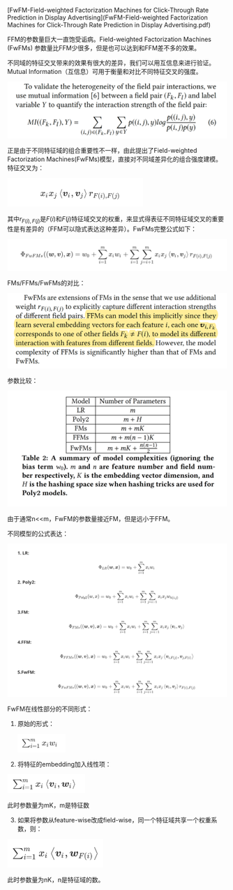 [FwFM-Field-weighted Factorization Machines for Click-Through Rate Prediction in Display Advertising](FwFM-Field-weighted Factorization Machines for Click-Through Rate Prediction in Display Advertising.pdf)



FFM的参数量巨大一直饱受诟病。Field-weighted Factorization Machines (FwFMs) 参数量比FFM少很多，但是也可以达到和FFM差不多的效果。

不同域的特征交叉带来的效果有很大的差异，我们可以用互信息来进行验证。Mutual Information（互信息）可用于衡量和对比不同特征交叉的强度。

![image-20200916113332407](pics/image-20200916113332407.png)

正是由于不同特征域的组合重要性不一样，由此提出了Field-weighted Factorization Machines(FwFMs)模型，直接对不同域差异化的组合强度建模。特征交叉为：

<img src="pics/image-20200916154309246.png" alt="image-20200916154309246" style="zoom:50%;" />

其中$r_{F(i), F(j)}$是$F(i)$和$F(j)$特征域交叉的权重，来显式得表征不同特征域交叉的重要性是有差异的（FFM可以隐式表达这种差异）。FwFMs完整公式如下：

<img src="pics/image-20200916154350707.png" alt="image-20200916154350707" style="zoom:50%;" />

FMs/FFMs/FwFMs的对比：

![image-20200916141032448](pics/image-20200916141032448.png)

参数比较：

![image-20200916141257050](pics/image-20200916141257050.png)

由于通常n<<m，FwFM的参数量接近FM，但是远小于FFM。

不同模型的公式表达：

![image-20200916154225301](pics/image-20200916154225301.png)



FwFM在线性部分的不同形式：

1. 原始的形式：

    <img src="pics/image-20200916155022625.png" alt="image-20200916155022625" style="zoom:30%;" />

2. 将特征的embedding加入线性项：

<img src="pics/image-20200916154849487.png" alt="image-20200916154849487" style="zoom:30%;" />

此时参数量为mK，m是特征数

3. 如果将参数从feature-wise改成field-wise，同一个特征域共享一个权重系数，则：

<img src="pics/image-20200916155058653.png" alt="image-20200916155058653" style="zoom:30%;" />

此时参数量为nK，n是特征域的数。










































